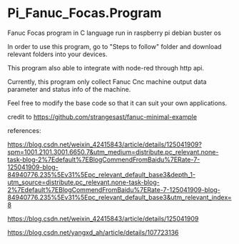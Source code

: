 # Pi_Fanuc_Focas.Program
Fanuc Focas program in C language run in raspberry pi debian buster os

In order to use this program, go to "Steps to follow" folder and download relevant folders into your devices.

This program also able to integrate with node-red through http api.

Currently, this program only collect Fanuc Cnc machine output data parameter and status info of the machine.

Feel free to modify the base code so that it can suit your own applications. 

credit to https://github.com/strangesast/fanuc-minimal-example

references: 

https://blog.csdn.net/weixin_42415843/article/details/125041909?spm=1001.2101.3001.6650.7&utm_medium=distribute.pc_relevant.none-task-blog-2%7Edefault%7EBlogCommendFromBaidu%7ERate-7-125041909-blog-84940776.235%5Ev31%5Epc_relevant_default_base3&depth_1-utm_source=distribute.pc_relevant.none-task-blog-2%7Edefault%7EBlogCommendFromBaidu%7ERate-7-125041909-blog-84940776.235%5Ev31%5Epc_relevant_default_base3&utm_relevant_index=8

https://blog.csdn.net/weixin_42415843/article/details/125041909

https://blog.csdn.net/yangxd_ah/article/details/107723136
